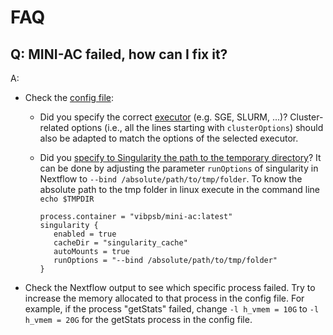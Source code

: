 # FAQ

## Q: MINI-AC failed, how can I fix it?
A: 
* Check the [config file](/docs/configuration_pipeline.md):
  * Did you specify the correct [executor](https://www.nextflow.io/docs/latest/executor.html) (e.g. SGE, SLURM, ...)? Cluster-related options (i.e., all the lines starting with `clusterOptions`) should also be adapted to match the options of the selected executor.
  * Did you [specify to Singularity the path to the temporary directory](https://docs.sylabs.io/guides/3.5/user-guide/bind_paths_and_mounts.html)? It can be done by adjusting the parameter ```runOptions``` of singularity in Nextflow to ```--bind /absolute/path/to/tmp/folder```. To know the absolute path to the tmp folder in linux execute in the command line ```echo $TMPDIR```
 
     ```nextflow
    process.container = "vibpsb/mini-ac:latest"
    singularity {
        enabled = true
        cacheDir = "singularity_cache"
        autoMounts = true
        runOptions = "--bind /absolute/path/to/tmp/folder"
    }
    ```
* Check the Nextflow output to see which specific process failed. Try to increase the memory allocated to that process in the config file. For example, if the process "getStats" failed, change `-l h_vmem = 10G` to `-l h_vmem = 20G` for the getStats process in the config file.
